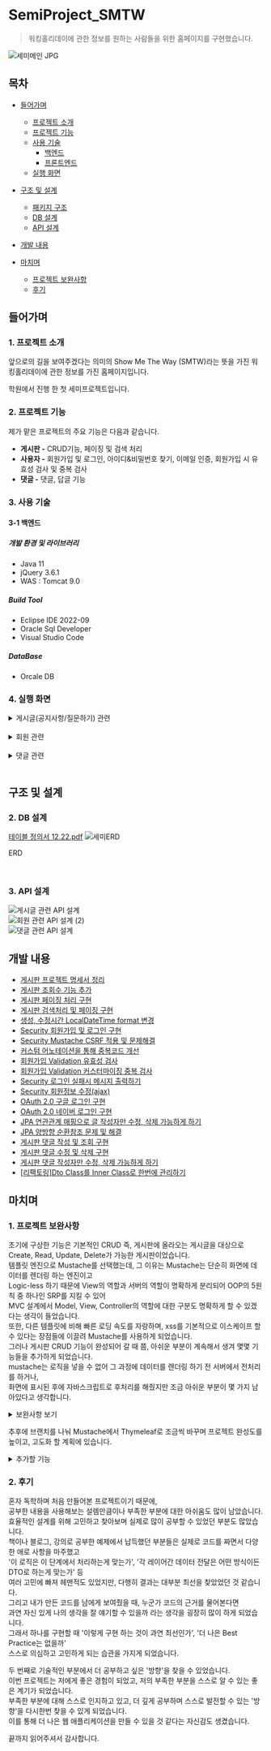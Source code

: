 # SemiProject_SMTW
> 워킹홀리데이에 관한 정보를 원하는 사람들을 위한 홈페이지를 구현했습니다.

![세미메인 JPG](https://user-images.githubusercontent.com/118409545/216219050-dd81803e-9122-40ba-96fd-35091f0299b2.jpg)

## 목차
- [들어가며](#들어가며)
  - [프로젝트 소개](#1-프로젝트-소개)    
  - [프로젝트 기능](#2-프로젝트-기능)    
  - [사용 기술](#3-사용-기술)   
     - [백엔드](#3-1-백엔드)
     - [프론트엔드](#3-2-프론트엔드)
  - [실행 화면](#4-실행-화면)   


- [구조 및 설계](#구조-및-설계)
  - [패키지 구조](#1-패키지-구조)
  - [DB 설계](#2-db-설계)
  - [API 설계](#3-api-설계)

- [개발 내용](#개발-내용)

- [마치며](#마치며)
  - [프로젝트 보완사항](#1-프로젝트-보완사항)
  - [후기](#2-후기)

## 들어가며
### 1. 프로젝트 소개

앞으로의 길을 보여주겠다는 의미의 Show Me The Way (SMTW)라는 뜻을 가진 워킹홀리데이에 관한 정보를 가진 홈페이지입니다.

학원에서 진행 한 첫 세미프로젝트입니다.

### 2. 프로젝트 기능

제가 맡은 프로젝트의 주요 기능은 다음과 같습니다.
- **게시판 -** CRUD기능, 페이징 및 검색 처리
- **사용자 -** 회원가입 및 로그인, 아이디&비밀번호 찾기, 이메일 인증, 회원가입 시 유효성 검사 및 중복 검사
- **댓글 -** 댓글, 답글 기능

### 3. 사용 기술

#### 3-1 백엔드

##### 개발 환경 및 라이브러리
- Java 11
- jQuery 3.6.1
- WAS : Tomcat 9.0

##### Build Tool
- Eclipse IDE 2022-09
- Oracle Sql Developer
- Visual Studio Code

##### DataBase
- Orcale DB


### 4. 실행 화면
  <details>
    <summary>게시글(공지사항/질문하기) 관련</summary>   
       
    
  **1. 공지사항 전체 목록**   
  ![공지사항메인](https://user-images.githubusercontent.com/118409545/216254881-90821e5e-e483-4494-8f65-4a4d3d24ed41.JPG) 
  
  전체 목록을 페이징 처리하여 조회할 수 있다.(질문하기 게시판도 동일)
     
  
  **2. 공지사항 등록**   
  ![공지사항 글](https://user-images.githubusercontent.com/118409545/216254874-b0770302-69dc-44df-8cc4-b3d8ffa84ea8.JPG)
  
  공지사항은 관리자만 새로운 글을 작성할 수 있고, 작성 후 목록 화면으로 redirect한다. 
  
  질문하기는 로그인 한 회원만 글 작성이 가능하다.
     
  
  **3. 공지사항 상세보기**   
  ![공지사항 관리자](https://user-images.githubusercontent.com/118409545/216254870-f9c51195-cae4-4147-a9ce-ee9785f5abf8.JPG)
  
  공지사항은 관리자만 글 수정 및 삭제가 가능하다.
     
  
   **4. 공지사항 수정 화면**   
  ![공지사항 글 수정](https://user-images.githubusercontent.com/118409545/216254871-5fb3531a-5810-4b17-972a-2ed8591776c5.JPG)  
  
  제목과 내용만 수정할 수 있게 하고, Confirm으로 수정 여부를 확인 후 상세보기 화면으로 redirect 한다. 
  
  질문하기는 글을 쓴 작성자만 내용 수정이 가능하다.
  
  
  **5. 공지사항 삭제 화면**   
  ![공지사항 삭제](https://user-images.githubusercontent.com/118409545/216254876-fe55e412-115b-4406-b0f6-f871f0e7a9fd.JPG)   
  
  Confirm으로 삭제할지 확인하고, 삭제 후 전체 목록 리스트 화면으로 redirect 한다.
  
  질문하기는 글을 쓴 작성자와 관리자만 글 삭제가 가능하다.
  
  
  **6. 질문하기 내 Q&A 검색 화면**   
  ![qna질문내용검색](https://user-images.githubusercontent.com/118409545/216254867-cac1c1ef-8c6d-42e8-8d41-9b23898efd79.JPG)   
  
  검색 키워드에 포함된 글을 모두 보여준다.(공지사항도 동일)
     
  
  **6-1. 질문하기 내 FAQ 화면 및 수정**   
  ![faq질문하기](https://user-images.githubusercontent.com/118409545/216254855-1e9c53f7-c3c0-41b7-a65a-126a8b0bd9f5.JPG) 
  ![faq질문수정](https://user-images.githubusercontent.com/118409545/216254849-53d354ad-eca1-4b53-a90e-08536d0ef37c.JPG)
  
  Faq는 3개만 등록 가능하도록 고정되어있고 관리자만 내용 수정이 가능하다.
  
     
  </details>
  <br/>   
  
  <details>
    <summary>회원 관련</summary>   
     
  **1. 회원가입 화면**   
  ![회원가입유효성1](https://user-images.githubusercontent.com/118409545/216260599-59b7045b-40a0-433b-970c-2bbac5ae9131.JPG)
  ![회원가입유효성2](https://user-images.githubusercontent.com/118409545/216260601-0ee75506-670f-4095-9aec-eda0ddf18831.JPG)
  
  회원가입 시 유효성 검사 및 중복확인을 진행한다.
  
  ![회원가입유효성3](https://user-images.githubusercontent.com/118409545/216261584-045d5753-4331-472f-9103-c4cd99f0bcfd.JPG)
  ![회원가입유효성4](https://user-images.githubusercontent.com/118409545/216261593-3f091ccc-2558-42ee-b9e7-1014396160b0.JPG)
  
  이메일 인증을 진행한 후 중복된 이메일이면 focus로 돌아간다.
  
  완료시 회원 정보를 저장하고 로그인 화면으로 이동한다.   
     
  **2. 로그인 화면**   
  ![로그인유효성](https://user-images.githubusercontent.com/118409545/216260604-b661e733-b1db-49e7-b9a6-3d65dbd9b9c4.JPG) 
  
  로그인 실패시 어떤 이유로 실패 했는지 메시지가 나오고, 로그인에 성공하면 메인화면으로 redirect 한다.   
           
  </details>
  <br/>   
  
  <details>
    <summary>댓글 관련</summary>   
  
  
  **1. 질문하기 내 Q&A 댓글**  
  ![qna댓글수카운트](https://user-images.githubusercontent.com/118409545/216254865-24031283-6c5d-4700-8922-d75f00b6f5ff.JPG)
  
  Q&A 댓글 수를 볼 수 있도록 Count하였다.
       
  **1. 댓글 작성 화면**   
  미로그인 사용자 화면   
  ![로그인사용자만댓글](https://user-images.githubusercontent.com/118409545/216262943-eac4bc56-a93e-4f18-bed9-c79b05fde9e9.JPG)
  
  댓글은 로그인 한 사용자만 달 수 있으며, 댓글 작성시 현재 페이지를 reload 한다.   
  
  **2. 댓글 수정**   
  ![댓글1](https://user-images.githubusercontent.com/118409545/216263576-22ee2f89-aee1-41fd-86dc-9eb5bb93e668.JPG)
  
  ![당사자만댓글](https://user-images.githubusercontent.com/118409545/216263572-c854a3c8-508c-4a47-9101-27c89de038fd.JPG)
  
  다른 사용자는 다른 사람의 댓글을 수정/삭제할 수 없다.   
  
  
  **3. 댓글 삭제**   
  ![댓글삭제](https://user-images.githubusercontent.com/118409545/216263578-1edfb9f1-e9e3-4338-876a-d8d4c85e9439.JPG)
  
  삭제는 댓글 작성자와 관리자만이 할 수 있다. 삭제 후 현재 페이지를 reload 한다.   
           
  </details>
  <br/>   
 
   
## 구조 및 설계   
   

     
 ### 2. DB 설계

[테이블 정의서 12.22.pdf](https://github.com/HongNR/SemiProject_SMTW/files/10566493/12.22.pdf)
![세미ERD](https://user-images.githubusercontent.com/118409545/216326549-3c3a7fbd-070d-45d5-ae0b-88ee86c80eb2.JPG)

ERD

   
<br/>

### 3. API 설계

![게시글 관련 API 설계](https://user-images.githubusercontent.com/59757689/156749365-5e4cee67-1431-4e3a-9140-7b58b6e1fd53.PNG)    
![회원 관련 API 설계 (2)](https://user-images.githubusercontent.com/59757689/148911411-0cfb65ee-5782-4f04-a7c9-7dcc84abfed8.PNG)   
![댓글 관련 API 설계](https://user-images.githubusercontent.com/59757689/148911410-9a7729af-bb3c-49e3-b180-c52ea12ee75c.PNG)   

## 개발 내용

- <a href="https://dev-coco.tistory.com/111" target="_blank">게시판 프로젝트 명세서 정리</a>
- <a href="https://dev-coco.tistory.com/113" target="_blank">게시판 조회수 기능 추가</a>
- <a href="https://dev-coco.tistory.com/114" target="_blank">게시판 페이징 처리 구현</a>
- <a href="https://dev-coco.tistory.com/115" target="_blank">게시판 검색처리 및 페이징 구현</a>
- <a href="https://dev-coco.tistory.com/117" target="_blank">생성, 수정시간 LocalDateTime format 변경</a>
- <a href="https://dev-coco.tistory.com/120" target="_blank">Security 회원가입 및 로그인 구현</a>
- <a href="https://dev-coco.tistory.com/121" target="_blank">Security Mustache CSRF 적용 및 문제해결</a>
- <a href="https://dev-coco.tistory.com/122" target="_blank">커스텀 어노테이션을 통해 중복코드 개선</a>
- <a href="https://dev-coco.tistory.com/124" target="_blank">회원가입 Validation 유효성 검사</a>
- <a href="https://dev-coco.tistory.com/125" target="_blank">회원가입 Validation 커스터마이징 중복 검사</a>
- <a href="https://dev-coco.tistory.com/126" target="_blank">Security 로그인 실패시 메시지 출력하기</a>
- <a href="https://dev-coco.tistory.com/127" target="_blank">Security 회원정보 수정(ajax)</a>
- <a href="https://dev-coco.tistory.com/128" target="_blank">OAuth 2.0 구글 로그인 구현</a>
- <a href="https://dev-coco.tistory.com/129" target="_blank">OAuth 2.0 네이버 로그인 구현</a>
- <a href="https://dev-coco.tistory.com/130" target="_blank">JPA 연관관계 매핑으로 글 작성자만 수정, 삭제 가능하게 하기</a>
- <a href="https://dev-coco.tistory.com/133" target="_blank">JPA 양방향 순환참조 문제 및 해결</a>
- <a href="https://dev-coco.tistory.com/132" target="_blank">게시판 댓글 작성 및 조회 구현</a>
- <a href="https://dev-coco.tistory.com/134" target="_blank">게시판 댓글 수정 및 삭제 구현</a>
- <a href="https://dev-coco.tistory.com/136" target="_blank">게시판 댓글 작성자만 수정, 삭제 가능하게 하기</a>
- <a href="https://dev-coco.tistory.com/138" target="_blank">[리팩토링]Dto Class를 Inner Class로 한번에 관리하기</a>

## 마치며   
### 1. 프로젝트 보완사항   

초기에 구상한 기능은 기본적인 CRUD 즉, 게시판에 올라오는 게시글을 대상으로 Create, Read, Update, Delete가 가능한 게시판이었습니다.   
템플릿 엔진으로 Mustache를 선택했는데, 그 이유는 Mustache는 단순히 화면에 데이터를 렌더링 하는 엔진이고   
Logic-less 하기 때문에 View의 역할과 서버의 역할이 명확하게 분리되어 OOP의 5원칙 중 하나인 SRP를 지킬 수 있어    
MVC 설계에서 Model, View, Controller의 역할에 대한 구분도 명확하게 할 수 있겠다는 생각이 들었습니다.   
또한, 다른 템플릿에 비해 빠른 로딩 속도를 자랑하며, xss를 기본적으로 이스케이프 할 수 있다는 장점들에 이끌려 Mustache를 사용하게 되었습니다.   
그러나 게시판 CRUD 기능이 완성되어 갈 때 쯤, 아쉬운 부분이 계속해서 생겨 몇몇 기능들을 추가하게 되었습니다.   
mustache는 로직을 넣을 수 없어 그 과정에 데이터를 렌더링 하기 전 서버에서 전처리를 하거나,    
화면에 표시된 후에 자바스크립트로 후처리를 해줬지만 조금 아쉬운 부분이 몇 가지 남아있다고 생각합니다.   
<details>
  <summary>보완사항 보기</summary>
     
  
- 페이징 처리 및 검색 페이징에서 페이지 번호 활성화
- 페이지 번호는 10페이지 단위로 보여주기
- 페이지 처음, 끝으로 이동하는 버튼
- 생성, 수정시간 format 설정 varchar > datetime
- 다른 사용자와 자신의 댓글이 댓글란에 있을때 자신의 댓글만 수정,삭제 버튼 보이기
  
</details>   

추후에 브랜치를 나눠 Mustache에서 Thymeleaf로 조금씩 바꾸며 프로젝트 완성도를 높이고, 고도화 할 계획에 있습니다.   
   
   <details>
  <summary>추가할 기능 </summary>
     
  
- 댓글 페이징 처리
- 쿠키나 세션을 이용해 조회수 중복 카운트 방지
- 파일 업로드 기능 추가
- 좋아요 기능 추가
  
</details>  


### 2. 후기   

혼자 독학하며 처음 만들어본 프로젝트이기 때문에,   
공부한 내용을 사용해보는 설렘만큼이나 부족한 부분에 대한 아쉬움도 많이 남았습니다.   
효율적인 설계를 위해 고민하고 찾아보며 실제로 많이 공부할 수 있었던 부분도 많았습니다.   
책이나 블로그, 강의로 공부한 예제에서 납득했던 부분들은 실제로 코드를 짜면서 다양한 애로 사항을 마주했고   
'이 로직은 이 단계에서 처리하는게 맞는가', '각 레이어간 데이터 전달은 어떤 방식이든 DTO로 하는게 맞는가' 등   
여러 고민에 빠져 헤맨적도 있었지만, 다행히 결과는 대부분 최선을 찾았었던 것 같습니다.   
그리고 내가 만든 코드를 남에게 보여줬을 때, 누군가 코드의 근거를 물어본다면   
과연 자신 있게 나의 생각을 잘 얘기할 수 있을까 라는 생각을 굉장히 많이 하게 되었습니다.   
그래서 하나를 구현할 때 '이렇게 구현 하는 것이 과연 최선인가', '더 나은 Best Practice는 없을까'   
스스로 의심하고 고민하게 되는 습관을 가지게 되었습니다.   

두 번째로 기술적인 부분에서 더 공부하고 싶은 '방향'을 찾을 수 있었습니다.   
이번 프로젝트는 저에게 좋은 경험이 되었고, 저의 부족한 부분을 스스로 알 수 있는 좋은 계기가 되었습니다.   
부족한 부분에 대해 스스로 인지하고 있고, 더 깊게 공부하며 스스로 발전할 수 있는 '방향'을 다시한번 찾을 수 있게 되었습니다.   
이를 통해 더 나은 웹 애플리케이션을 만들 수 있을 것 같다는 자신감도 생겼습니다.   

끝까지 읽어주셔서 감사합니다.
